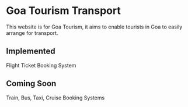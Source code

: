 # Goa Tourism Transport
This website is for Goa Tourism, it aims to enable tourists in Goa to easily arrange for transport.

## Implemented
Flight Ticket Booking System

## Coming Soon
Train,
Bus,
Taxi,
Cruise Booking Systems
